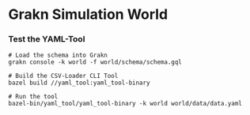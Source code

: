 # Grakn Simulation World

### Test the YAML-Tool
```shell script
# Load the schema into Grakn
grakn console -k world -f world/schema/schema.gql

# Build the CSV-Loader CLI Tool
bazel build //yaml_tool:yaml_tool-binary

# Run the tool
bazel-bin/yaml_tool/yaml_tool-binary -k world world/data/data.yaml
```

